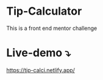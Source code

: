 # Tip-Calculator
This is a front end mentor challenge

# Live-demo ⤵️
https://tip-calci.netlify.app/
